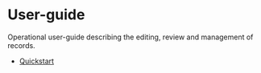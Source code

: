 # User-guide

Operational user-guide describing the editing, review and management of records.

* [Quickstart](quick-start/index.md)
